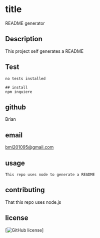 
 # title
 README generator 

 ## Description
 This project self generates a README

 ## Test

 ```
 no tests installed
 ```
 
 ```
## install
npm inquiere  
 ```

## github
Brian

## email
bml201095@gmail.com

## usage
```
This repo uses node to generate a README
```

## contributing

That this repo uses node.js

## license

[![GitHub license ](https://img.shields.io/badge/license-${license}-blue.svg)]

 
 